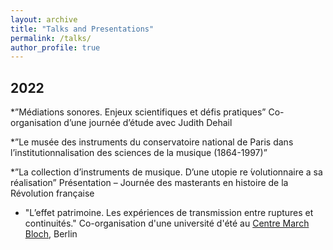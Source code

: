 ```yaml
---
layout: archive
title: "Talks and Presentations"
permalink: /talks/
author_profile: true
---
```


## 2022
*”Médiations sonores. Enjeux scientifiques et défis pratiques”
Co-organisation d’une journée d’étude avec Judith Dehail

*”Le musée des instruments du conservatoire national de Paris
dans l’institutionnalisation des sciences de la musique (1864-1997)”

*”La collection d’instruments de musique. D’une utopie re ́volutionnaire a sa réalisation”
Présentation – Journée des masterants en histoire de la Révolution française

* "L’effet patrimoine. Les expériences de transmission entre ruptures et continuités." Co-organisation d'une université d'été au [Centre March Bloch](https://cmb.hu-berlin.de/fr/), Berlin

